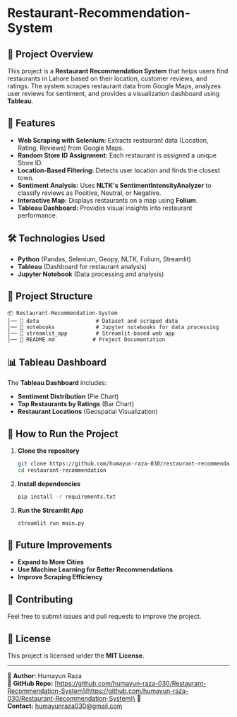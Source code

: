 # Restaurant-Recommendation-System

## 📌 Project Overview

This project is a **Restaurant Recommendation System** that helps users find restaurants in Lahore based on their location, customer reviews, and ratings. The system scrapes restaurant data from Google Maps, analyzes user reviews for sentiment, and provides a visualization dashboard using **Tableau**.

## 🚀 Features

- **Web Scraping with Selenium:** Extracts restaurant data (Location, Rating, Reviews) from Google Maps.
- **Random Store ID Assignment:** Each restaurant is assigned a unique Store ID.
- **Location-Based Filtering:** Detects user location and finds the closest town.
- **Sentiment Analysis:** Uses **NLTK's SentimentIntensityAnalyzer** to classify reviews as Positive, Neutral, or Negative.
- **Interactive Map:** Displays restaurants on a map using **Folium**.
- **Tableau Dashboard:** Provides visual insights into restaurant performance.

## 🛠️ Technologies Used

- **Python** (Pandas, Selenium, Geopy, NLTK, Folium, Streamlit)
- **Tableau** (Dashboard for restaurant analysis)
- **Jupyter Notebook** (Data processing and analysis)

## 📂 Project Structure

```
📦 Restaurant-Recommendation-System
│── 📂 data                  # Dataset and scraped data
│── 📂 notebooks             # Jupyter notebooks for data processing
│── 📂 streamlit_app         # Streamlit-based web app
│── 📜 README.md            # Project Documentation
```

## 📊 Tableau Dashboard

The **Tableau Dashboard** includes:

- **Sentiment Distribution** (Pie Chart)
- **Top Restaurants by Ratings** (Bar Chart)
- **Restaurant Locations** (Geospatial Visualization)

## 🔧 How to Run the Project

1. **Clone the repository**
   ```bash
   git clone https://github.com/humayun-raza-030/restaurant-recommendation-system.git
   cd restaurant-recommendation
   ```
2. **Install dependencies**
   ```bash
   pip install -r requirements.txt
   ```
3. **Run the Streamlit App**
   ```bash
   streamlit run main.py
   ```

## 📌 Future Improvements

- **Expand to More Cities**
- **Use Machine Learning for Better Recommendations**
- **Improve Scraping Efficiency**

## 🤝 Contributing

Feel free to submit issues and pull requests to improve the project.

## 📜 License

This project is licensed under the **MIT License**.

---

📌 **Author:** Humayun Raza\
📌 **GitHub Repo:** [https://github.com/humayun-raza-030/Restaurant-Recommendation-System](https://github.com/humayun-raza-030/Restaurant-Recommendation-System)\
📌 **Contact:** [humayunraza030@gmail.com](mailto\:humayunraza030@gmail.com)

